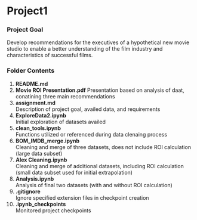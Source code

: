 # Project1

### Project Goal
Develop recommendations for the executives of a hypothetical new movie studio to enable a better understanding of the film industry and characteristics of successful films. 

### Folder Contents
1. **README.md** <br> 
2. **Movie ROI Presentation.pdf**
    Presentation based on analysis of daat, conatining three main recommendations
3. **assignment.md** <br> 
    Description of project goal, availed data, and requirements <br> 
4. **ExploreData2.ipynb** <br> 
    Initial exploration of datasets availed <br> 
5. **clean_tools.ipynb** <br> 
    Functions utilized or referenced during data clenaing process <br> 
6. **BOM_IMDB_merge.ipynb** <br>
    Cleaning and merge of three datasets, does not include ROI calculation (large data subset) <br> 
7. **Alex Cleaning.ipynb** <br>
    Cleaning and merge of additional datasets, including ROI calculation (small data subset used for initial extrapolation) <br> 
8. **Analysis.ipynb** <br> 
    Analysis of final two datasets (with and without ROI calculation) <br>
9. **.gitignore** <br>
    Ignore specified extension files in checkpoint creation <br> 
10. **.ipynb_checkpoints** <br>
    Monitored project checkpoints <br>

